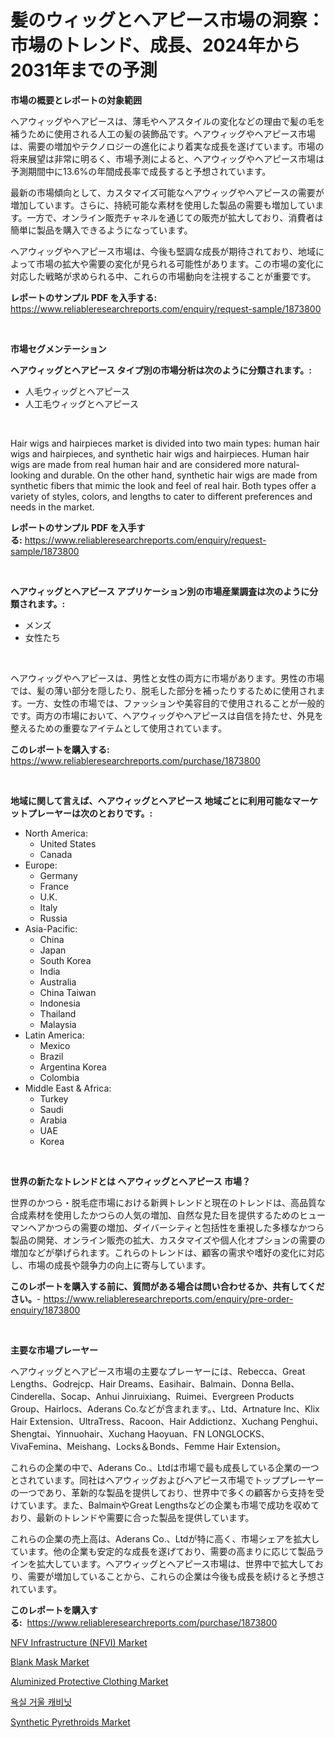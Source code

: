 <p><h1>髪のウィッグとヘアピース市場の洞察：市場のトレンド、成長、2024年から2031年までの予測</h1></p><p><strong>市場の概要とレポートの対象範囲</strong></p>
<p><p>ヘアウィッグやヘアピースは、薄毛やヘアスタイルの変化などの理由で髪の毛を補うために使用される人工の髪の装飾品です。ヘアウィッグやヘアピース市場は、需要の増加やテクノロジーの進化により着実な成長を遂げています。市場の将来展望は非常に明るく、市場予測によると、ヘアウィッグやヘアピース市場は予測期間中に13.6%の年間成長率で成長すると予想されています。</p><p>最新の市場傾向として、カスタマイズ可能なヘアウィッグやヘアピースの需要が増加しています。さらに、持続可能な素材を使用した製品の需要も増加しています。一方で、オンライン販売チャネルを通じての販売が拡大しており、消費者は簡単に製品を購入できるようになっています。</p><p>ヘアウィッグやヘアピース市場は、今後も堅調な成長が期待されており、地域によって市場の拡大や需要の変化が見られる可能性があります。この市場の変化に対応した戦略が求められる中、これらの市場動向を注視することが重要です。</p></p>
<p><strong>レポートのサンプル PDF を入手する:</strong> <a href="https://www.reliableresearchreports.com/enquiry/request-sample/1873800">https://www.reliableresearchreports.com/enquiry/request-sample/1873800</a></p>
<p>&nbsp;</p>
<p><strong>市場セグメンテーション</strong></p>
<p><strong>ヘアウィッグとヘアピース タイプ別の市場分析は次のように分類されます。:</strong></p>
<p><ul><li>人毛ウィッグとヘアピース</li><li>人工毛ウィッグとヘアピース</li></ul></p>
<p>&nbsp;</p>
<p><p>Hair wigs and hairpieces market is divided into two main types: human hair wigs and hairpieces, and synthetic hair wigs and hairpieces. Human hair wigs are made from real human hair and are considered more natural-looking and durable. On the other hand, synthetic hair wigs are made from synthetic fibers that mimic the look and feel of real hair. Both types offer a variety of styles, colors, and lengths to cater to different preferences and needs in the market.</p></p>
<p><strong>レポートのサンプル PDF を入手する:</strong>&nbsp;<a href="https://www.reliableresearchreports.com/enquiry/request-sample/1873800">https://www.reliableresearchreports.com/enquiry/request-sample/1873800</a></p>
<p>&nbsp;</p>
<p><strong> ヘアウィッグとヘアピース アプリケーション別の市場産業調査は次のように分類されます。:</strong></p>
<p><ul><li>メンズ</li><li>女性たち</li></ul></p>
<p>&nbsp;</p>
<p><p>ヘアウィッグやヘアピースは、男性と女性の両方に市場があります。男性の市場では、髪の薄い部分を隠したり、脱毛した部分を補ったりするために使用されます。一方、女性の市場では、ファッションや美容目的で使用されることが一般的です。両方の市場において、ヘアウィッグやヘアピースは自信を持たせ、外見を整えるための重要なアイテムとして使用されています。</p></p>
<p><strong>このレポートを購入する:</strong>&nbsp; <a href="https://www.reliableresearchreports.com/purchase/1873800">https://www.reliableresearchreports.com/purchase/1873800</a></p>
<p>&nbsp;</p>
<p><strong>地域に関して言えば、ヘアウィッグとヘアピース 地域ごとに利用可能なマーケットプレーヤーは次のとおりです。:</strong></p>
<p><ul>
    <li>
        North America:
        <ul>
            <li>United States</li>
            <li>Canada</li>
        </ul>
    </li>
    <li>
        Europe:
        <ul>
            <li>Germany</li>
            <li>France</li>
            <li>U.K.</li>
            <li>Italy</li>
            <li>Russia</li>
        </ul>
    </li>
    <li>
        Asia-Pacific:
        <ul>
            <li>China</li>
            <li>Japan</li>
            <li>South Korea</li>
            <li>India</li>
            <li>Australia</li>
            <li>China Taiwan</li>
            <li>Indonesia</li>
            <li>Thailand</li>
            <li>Malaysia</li>
        </ul>
    </li>
    <li>
        Latin America:
        <ul>
            <li>Mexico</li>
            <li>Brazil</li>
            <li>Argentina Korea</li>
            <li>Colombia</li>
        </ul>
    </li>
    <li>
        Middle East & Africa:
        <ul>
            <li>Turkey</li>
            <li>Saudi</li>
            <li>Arabia</li>
            <li>UAE</li>
            <li>Korea</li>
        </ul>
    </li>
    </ul></p>
<p>&nbsp;</p>
<p><strong>世界の新たなトレンドとは ヘアウィッグとヘアピース 市場？</strong></p>
<p><p>世界のかつら・脱毛症市場における新興トレンドと現在のトレンドは、高品質な合成素材を使用したかつらの人気の増加、自然な見た目を提供するためのヒューマンヘアかつらの需要の増加、ダイバーシティと包括性を重視した多様なかつら製品の開発、オンライン販売の拡大、カスタマイズや個人化オプションの需要の増加などが挙げられます。これらのトレンドは、顧客の需求や嗜好の変化に対応し、市場の成長や競争力の向上に寄与しています。</p></p>
<p><strong>このレポートを購入する前に、質問がある場合は問い合わせるか、共有してください。</strong>- <a href="https://www.reliableresearchreports.com/enquiry/pre-order-enquiry/1873800">https://www.reliableresearchreports.com/enquiry/pre-order-enquiry/1873800</a></p>
<p>&nbsp;</p>
<p><strong>主要な市場プレーヤー</strong></p>
<p><p>ヘアウィッグとヘアピース市場の主要なプレーヤーには、Rebecca、Great Lengths、Godrejcp、Hair Dreams、Easihair、Balmain、Donna Bella、Cinderella、Socap、Anhui Jinruixiang、Ruimei、Evergreen Products Group、Hairlocs、Aderans Co.などが含まれます。、Ltd、Artnature Inc、Klix Hair Extension、UltraTress、Racoon、Hair Addictionz、Xuchang Penghui、Shengtai、Yinnuohair、Xuchang Haoyuan、FN LONGLOCKS、VivaFemina、Meishang、Locks＆Bonds、Femme Hair Extension。</p><p>これらの企業の中で、Aderans Co.、Ltdは市場で最も成長している企業の一つとされています。同社はヘアウィッグおよびヘアピース市場でトッププレーヤーの一つであり、革新的な製品を提供しており、世界中で多くの顧客から支持を受けています。また、BalmainやGreat Lengthsなどの企業も市場で成功を収めており、最新のトレンドや需要に合った製品を提供しています。</p><p>これらの企業の売上高は、Aderans Co.、Ltdが特に高く、市場シェアを拡大しています。他の企業も安定的な成長を遂げており、需要の高まりに応じて製品ラインを拡大しています。ヘアウィッグとヘアピース市場は、世界中で拡大しており、需要が増加していることから、これらの企業は今後も成長を続けると予想されています。</p></p>
<p><strong>このレポートを購入する:</strong>&nbsp;&nbsp;<a href="https://www.reliableresearchreports.com/purchase/1873800">https://www.reliableresearchreports.com/purchase/1873800</a></p>
<p><p><a href="https://view.publitas.com/reportprime-1/nfv-infrastructure-nfvi-market-share-market-new-trends-analysis-report-by-type-by-application-by-end-use-by-region-and-segment-forecasts-2024-2031/">NFV Infrastructure (NFVI) Market</a></p><p><a href="https://issuu.com/reportprime-2/docs/blank-mask-market-size-2030.pptx">Blank Mask Market</a></p><p><a href="https://github.com/GroverBarry/Market-Research-Report-List-4/blob/main/aluminized-protective-clothing-market.md">Aluminized Protective Clothing Market</a></p><p><a href="https://github.com/vsap75a286l/Market-Research-Report-List-1/blob/main/95709492477.md">욕실 거울 캐비닛</a></p><p><a href="https://zircon-bluebell-299.notion.site/Synthetic-Pyrethroids-Market-Challenges-Opportunities-and-Growth-Drivers-and-Major-Market-Players-1219c8f990c542b2ace954066d04d497">Synthetic Pyrethroids Market</a></p></p>